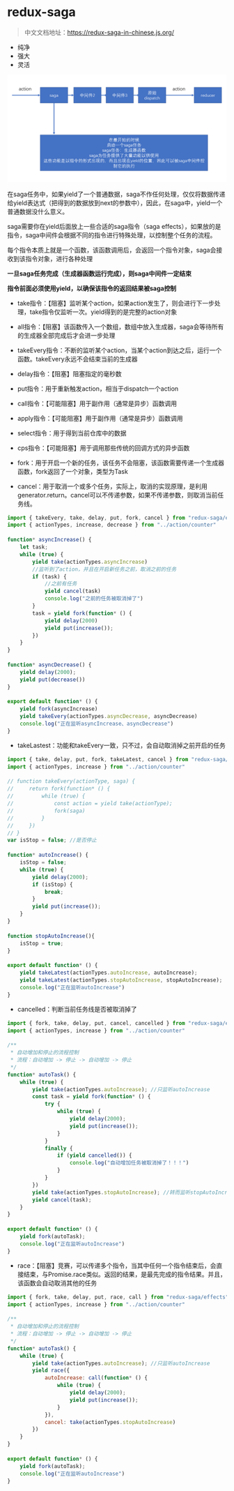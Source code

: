 # redux-saga

> 中文文档地址：https://redux-saga-in-chinese.js.org/

- 纯净
- 强大
- 灵活

![](../images/2019-08-27-09-35-12.png)


在saga任务中，如果yield了一个普通数据，saga不作任何处理，仅仅将数据传递给yield表达式（把得到的数据放到next的参数中），因此，在saga中，yield一个普通数据没什么意义。

saga需要你在yield后面放上一些合适的saga指令（saga effects），如果放的是指令，saga中间件会根据不同的指令进行特殊处理，以控制整个任务的流程。

每个指令本质上就是一个函数，该函数调用后，会返回一个指令对象，saga会接收到该指令对象，进行各种处理

**一旦saga任务完成（生成器函数运行完成），则saga中间件一定结束**

**指令前面必须使用yield，以确保该指令的返回结果被saga控制**

- take指令：【阻塞】监听某个action，如果action发生了，则会进行下一步处理，take指令仅监听一次。yield得到的是完整的action对象
- all指令：【阻塞】该函数传入一个数组，数组中放入生成器，saga会等待所有的生成器全部完成后才会进一步处理
- takeEvery指令：不断的监听某个action，当某个action到达之后，运行一个函数。takeEvery永远不会结束当前的生成器
- delay指令：【阻塞】阻塞指定的毫秒数
- put指令：用于重新触发action，相当于dispatch一个action
- call指令：【可能阻塞】用于副作用（通常是异步）函数调用
- apply指令：【可能阻塞】用于副作用（通常是异步）函数调用
- select指令：用于得到当前仓库中的数据
- cps指令：【可能阻塞】用于调用那些传统的回调方式的异步函数






- fork：用于开启一个新的任务，该任务不会阻塞，该函数需要传递一个生成器函数，fork返回了一个对象，类型为Task
- cancel：用于取消一个或多个任务，实际上，取消的实现原理，是利用generator.return。cancel可以不传递参数，如果不传递参数，则取消当前任务线。
```js
import { takeEvery, take, delay, put, fork, cancel } from "redux-saga/effects"
import { actionTypes, increase, decrease } from "../action/counter"

function* asyncIncrease() {
    let task;
    while (true) {
        yield take(actionTypes.asyncIncrease)
        //监听到了action，并且在开启新任务之前，取消之前的任务
        if (task) {
            //之前有任务
            yield cancel(task)
            console.log("之前的任务被取消掉了")
        }
        task = yield fork(function* () {
            yield delay(2000)
            yield put(increase());
        })
    }
}

function* asyncDecrease() {
    yield delay(2000);
    yield put(decrease())
}

export default function* () {
    yield fork(asyncIncrease)
    yield takeEvery(actionTypes.asyncDecrease, asyncDecrease)
    console.log("正在监听asyncIncrease、asyncDecrease")
}
```


- takeLastest：功能和takeEvery一致，只不过，会自动取消掉之前开启的任务

```js
import { take, delay, put, fork, takeLatest, cancel } from "redux-saga/effects"
import { actionTypes, increase } from "../action/counter"

// function takeEvery(actionType, saga) {
//     return fork(function* () {
//         while (true) {
//             const action = yield take(actionType);
//             fork(saga)
//         }
//     })
// }
var isStop = false; //是否停止

function* autoIncrease() {
    isStop = false;
    while (true) {
        yield delay(2000);
        if (isStop) {
            break;
        }
        yield put(increase());
    }
}

function stopAutoIncrease(){
    isStop = true;
}

export default function* () {
    yield takeLatest(actionTypes.autoIncrease, autoIncrease);
    yield takeLatest(actionTypes.stopAutoIncrease, stopAutoIncrease);
    console.log("正在监听autoIncrease")
}
```
- cancelled：判断当前任务线是否被取消掉了

```js
import { fork, take, delay, put, cancel, cancelled } from "redux-saga/effects"
import { actionTypes, increase } from "../action/counter"

/**
 * 自动增加和停止的流程控制
 * 流程：自动增加 -> 停止 -> 自动增加 -> 停止
 */
function* autoTask() {
    while (true) {
        yield take(actionTypes.autoIncrease); //只监听autoIncrease
        const task = yield fork(function* () {
            try {
                while (true) {
                    yield delay(2000);
                    yield put(increase());
                }
            }
            finally {
                if (yield cancelled()) {
                    console.log("自动增加任务被取消掉了！！！")
                }
            }
        })
        yield take(actionTypes.stopAutoIncrease); //转而监听stopAutoIncrease
        yield cancel(task);
    }
}

export default function* () {
    yield fork(autoTask);
    console.log("正在监听autoIncrease")
}
```



- race：【阻塞】竞赛，可以传递多个指令，当其中任何一个指令结束后，会直接结束，与Promise.race类似。返回的结果，是最先完成的指令结果。并且，该函数会自动取消其他的任务

```js
import { fork, take, delay, put, race, call } from "redux-saga/effects"
import { actionTypes, increase } from "../action/counter"

/**
 * 自动增加和停止的流程控制
 * 流程：自动增加 -> 停止 -> 自动增加 -> 停止
 */
function* autoTask() {
    while (true) {
        yield take(actionTypes.autoIncrease); //只监听autoIncrease
        yield race({
            autoIncrease: call(function* () {
                while (true) {
                    yield delay(2000);
                    yield put(increase());
                }
            }),
            cancel: take(actionTypes.stopAutoIncrease)
        })
    }
}

export default function* () {
    yield fork(autoTask);
    console.log("正在监听autoIncrease")
}
```